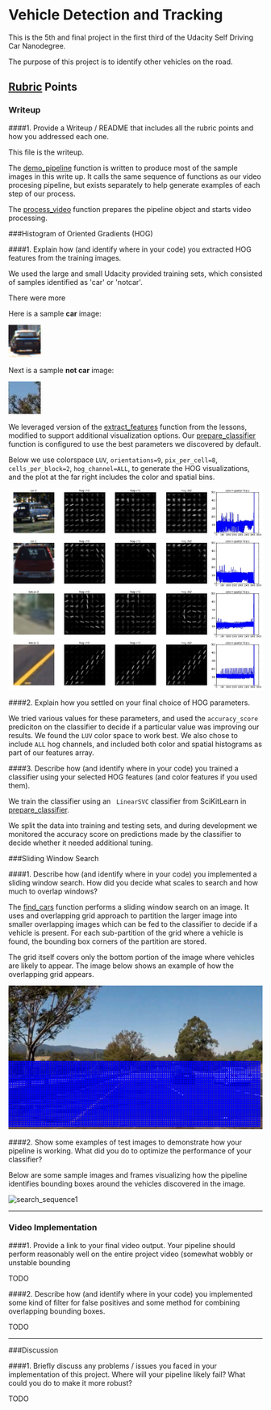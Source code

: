 # Vehicle Detection and Tracking

This is the 5th and final project in the first third of the Udacity Self Driving Car Nanodegree.

The purpose of this project is to identify other vehicles on the road.

## [Rubric](https://review.udacity.com/#!/rubrics/513/view) Points

### Writeup

####1. Provide a Writeup / README that includes all the rubric points and how you addressed each one.  

This file is the writeup.

The [demo_pipeline](./vdat-pipeline.py) function is written to produce most of the sample images
in this write up. It calls the same sequence of functions as our video procesing pipeline,
but exists separately to help generate examples of each step of our process.

The [process_video](./vdat-pipeline.py) function prepares the pipeline object and starts video processing. 

###Histogram of Oriented Gradients (HOG)

####1. Explain how (and identify where in your code) you extracted HOG features from the training images.

We used the large and small Udacity provided training sets, which consisted of samples identified as 'car' or 'notcar'.

There were more 

Here is a sample **car** image:

![car_sample][car_sample]

Next is a sample **not car** image:
 
![notcar_sample][notcar_sample]

We leveraged version of the [extract_features](./lessons_functions.py) function from the lessons, modified
to support additional visualization options.  Our [prepare_classifier](./vdat-pipeline.py) function is
configured to use the best parameters we discovered by default.

Below we use colorspace `LUV`, `orientations=9`, `pix_per_cell=8`, `cells_per_block=2`, `hog_channel=ALL`,
to generate the HOG visualizations, and the plot at the far right includes the color and spatial bins.

![car1_sequence][car1_sequence]
![car2_sequence][car2_sequence]
![notcar1_sequence][notcar1_sequence]
![notcar2_sequence][notcar2_sequence]

####2. Explain how you settled on your final choice of HOG parameters.

We tried various values for these parameters, and used the `accuracy_score` prediciton on the classifier
to decide if a particular value was improving our results. We found the `LUV` color space to work best.
We also chose to include `ALL` hog channels, and included both color and spatial histograms as part of
our features array.

####3. Describe how (and identify where in your code) you trained a classifier using your selected HOG features (and color features if you used them).

We train the classifier using an ` LinearSVC` classifier from SciKitLearn in [prepare_classifier](./vdat-pipeline.py).

We split the data into training and testing sets, and during development we monitored the accuracy score
on predictions made by the classifier to decide whether it needed additional tuning.

###Sliding Window Search

####1. Describe how (and identify where in your code) you implemented a sliding window search.  How did you decide what scales to search and how much to overlap windows?

The [find_cars](./lessons_functions.py) function performs a sliding window search on an image. It uses
and overlapping grid approach to partition the larger image into smaller overlapping images which can be
fed to the classifier to decide if a vehicle is present. For each sub-partition of the grid where a vehicle
is found, the bounding box corners of the partition are stored.

The grid itself covers only the bottom portion of the image where vehicles are likely to appear. The image
below shows an example of how the overlapping grid appears.

![search_grid][search_grid]

####2. Show some examples of test images to demonstrate how your pipeline is working.  What did you do to optimize the performance of your classifier?

Below are some sample images and frames visualizing how the pipeline identifies bounding boxes around
the vehicles discovered in the image.

![search_sequence1][search_sequence1]

---

### Video Implementation

####1. Provide a link to your final video output.  Your pipeline should perform reasonably well on the entire project video (somewhat wobbly or unstable bounding 

TODO

####2. Describe how (and identify where in your code) you implemented some kind of filter for false positives and some method for combining overlapping bounding boxes.

TODO

---

###Discussion

####1. Briefly discuss any problems / issues you faced in your implementation of this project.  Where will your pipeline likely fail?  What could you do to make it more robust?

TODO

[//]: # (Image References)

[car_sample]: ./samples/1.jpeg
[notcar_sample]: ./samples/extra01.jpeg
[car1_sequence]: ./output_folder/car-0-hog-sequence.jpg
[car2_sequence]: ./output_folder/car-1-hog-sequence.jpg
[notcar1_sequence]: ./output_folder/notcar-0-hog-sequence.jpg
[notcar2_sequence]: ./output_folder/notcar-1-hog-sequence.jpg
[search_grid]: ./output_folder/search_grid.jpg
[search_sequence1]: ./output_folder/search_sequence.jpg
